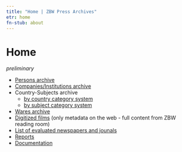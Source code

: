 ```yaml
---
title: "Home | ZBW Press Archives"
etr: home
fn-stub: about
---
```


# Home

_preliminary_


* [Persons archive](folder/pe/about.en.html)
* [Companies/Institutions archive](folder/co/about.en.html)
* Country-Subjects archive
  * [by country category system](category/geo/about.en.html)
  * [by subject category system](category/subject/about.en.html)
* [Wares archive](folder/wa/about.en.html)
* [Digitized films](film) (only metadata on the web - full content from ZBW reading room)
* [List of evaluated newspapers and jounals](list/publication/about.en.html)
* [Reports](report/about.en.html)
* [Documentation](doc/about.en.html)

<!--
* [free example doc](folder/P/0000xx/000012/000xx/00010/P000012000000000000000100000_0000_00000000HP.txt)
* [locked example doc](folder/P/0000xx/000012/000xx/00006/P000012000000000000000060000_0000_00000JEUHP.txt)
* [example dfg viewer plain](dfgview/pe/000012)
-->
